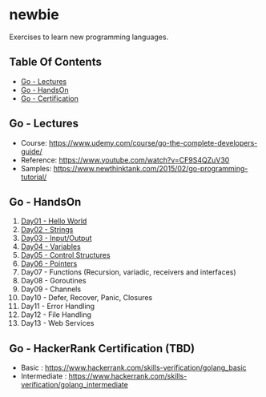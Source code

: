 # newbie
Exercises to learn new programming languages.

## Table Of Contents
- [Go - Lectures](https://github.com/nvragav/newbie#go---lectures)
- [Go - HandsOn](https://github.com/nvragav/newbie#go---handson)
- [Go - Certification](https://github.com/nvragav/newbie#go---hackerrank-certification-tbd)

## Go - Lectures 
- Course: https://www.udemy.com/course/go-the-complete-developers-guide/
- Reference: https://www.youtube.com/watch?v=CF9S4QZuV30
- Samples: https://www.newthinktank.com/2015/02/go-programming-tutorial/

## Go - HandsOn
1. [Day01 - Hello World](https://github.com/nvragav/newbie/blob/main/go/day01_hello.go)
2. [Day02 - Strings](https://github.com/nvragav/newbie/blob/main/go/day02_strings.go)
3. [Day03 - Input/Output](https://github.com/nvragav/newbie/blob/main/go/day03_io.go)
4. [Day04 - Variables](https://github.com/nvragav/newbie/blob/main/go/day04_vars.go)
5. [Day05 - Control Structures](https://github.com/nvragav/newbie/blob/main/go/day05_control.go)
6. [Day06 - Pointers](https://github.com/nvragav/newbie/blob/main/go/day06_pointers.go)
7. Day07 - Functions (Recursion, variadic, receivers and interfaces)
8. Day08 - Goroutines
9. Day09 - Channels
10. Day10 - Defer, Recover, Panic, Closures
11. Day11 - Error Handling
12. Day12 - File Handling
13. Day13 - Web Services

## Go - HackerRank Certification (TBD)
- Basic : https://www.hackerrank.com/skills-verification/golang_basic
- Intermediate : https://www.hackerrank.com/skills-verification/golang_intermediate
